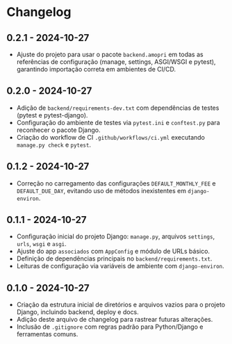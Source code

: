 # Changelog

## 0.2.1 - 2024-10-27
- Ajuste do projeto para usar o pacote `backend.amopri` em todas as referências de configuração (manage, settings, ASGI/WSGI e pytest), garantindo importação correta em ambientes de CI/CD.


## 0.2.0 - 2024-10-27
- Adição de `backend/requirements-dev.txt` com dependências de testes (pytest e pytest-django).
- Configuração do ambiente de testes via `pytest.ini` e `conftest.py` para reconhecer o pacote Django.
- Criação do workflow de CI `.github/workflows/ci.yml` executando `manage.py check` e `pytest`.

## 0.1.2 - 2024-10-27
- Correção no carregamento das configurações `DEFAULT_MONTHLY_FEE` e `DEFAULT_DUE_DAY`, evitando uso de métodos inexistentes em `django-environ`.

## 0.1.1 - 2024-10-27
- Configuração inicial do projeto Django: `manage.py`, arquivos `settings`, `urls`, `wsgi` e `asgi`.
- Ajuste do app `associados` com `AppConfig` e módulo de URLs básico.
- Definição de dependências principais no `backend/requirements.txt`.
- Leituras de configuração via variáveis de ambiente com `django-environ`.

## 0.1.0 - 2024-10-27
- Criação da estrutura inicial de diretórios e arquivos vazios para o projeto Django, incluindo backend, deploy e docs.
- Adição deste arquivo de changelog para rastrear futuras alterações.
- Inclusão de `.gitignore` com regras padrão para Python/Django e ferramentas comuns.

